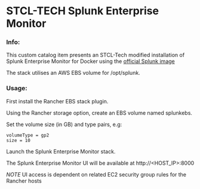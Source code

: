 # STCL-TECH Splunk Enterprise Monitor

### Info:

 This custom catalog item presents an STCL-Tech modified installation of Splunk Enterprise Monitor for Docker using the [official Splunk image](https://hub.docker.com/r/splunk/splunk/)

 The stack utilises an AWS EBS volume for /opt/splunk.

### Usage:

 First install the Rancher EBS stack plugin.

 Using the Rancher storage option, create an EBS volume named splunkebs.

 Set the volume size (in GB) and type pairs, e.g:

 ```
 volumeType = gp2
 size = 10
 ```
 Launch the Splunk Enterprise Monitor stack.

 The Splunk Enterprise Monitor UI will be available at http://<HOST_IP>:8000

 *NOTE* UI access is dependent on related EC2 security group rules for the Rancher hosts
